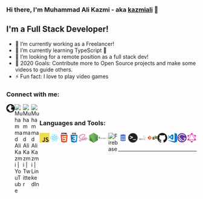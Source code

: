### Hi there, I'm Muhammad Ali Kazmi - aka [kazmiali](https://kazmiali.github.io) 👋

## I'm a Full Stack Developer!

- 🔭 I’m currently working as a Freelancer!
- 🌱 I’m currently learning TypeScript 🤣
- 👯 I’m looking for a remote position as a full stack dev!
- 🥅 2020 Goals: Contribute more to Open Source projects and make some videos to guide others.
- ⚡ Fun fact: I love to play video games

### Connect with me:

[<img align="left" width="22px" src="https://raw.githubusercontent.com/iconic/open-iconic/master/svg/globe.svg" />][website]
[<img align="left" alt="Muhammad Ali Kazmi | YouTube" width="22px" src="https://cdn.jsdelivr.net/npm/simple-icons@v3/icons/youtube.svg" />][youtube]

<!-- [<img align="left" alt="Muhammad Ali Kazmi | Stackoverflow" width="22px" src="https://logodix.com/logo/379478.png" />][stackoverflow] -->

[<img align="left" alt="Muhammad Ali Kazmi | Twitter" width="22px" src="https://cdn.jsdelivr.net/npm/simple-icons@v3/icons/twitter.svg" />][twitter]
[<img align="left" alt="Muhammad Ali Kazmi | LinkedIn" width="22px" src="https://cdn.jsdelivr.net/npm/simple-icons@v3/icons/linkedin.svg" />][linkedin]

<!-- [<img align="left" alt="Muhammad Ali Kazmi | Instagram" width="22px" src="https://cdn.jsdelivr.net/npm/simple-icons@v3/icons/instagram.svg" />][instagram] -->

<!-- [<img align="left" alt="Muhammad Ali Kazmi | Medium" width="22px" src="https://seeklogo.com/images/M/medium-logo-93CDCF6451-seeklogo.com.png" />][medium] -->
<br />

### Languages and Tools:

<img align="left" alt="JavaScript" width="26px" src="https://raw.githubusercontent.com/github/explore/80688e429a7d4ef2fca1e82350fe8e3517d3494d/topics/javascript/javascript.png" />
<img align="left" alt="React" width="26px" src="https://raw.githubusercontent.com/github/explore/80688e429a7d4ef2fca1e82350fe8e3517d3494d/topics/react/react.png" />
<img align="left" alt="HTML5" width="26px" src="https://raw.githubusercontent.com/github/explore/80688e429a7d4ef2fca1e82350fe8e3517d3494d/topics/html/html.png" />
<img align="left" alt="CSS3" width="26px" src="https://raw.githubusercontent.com/github/explore/80688e429a7d4ef2fca1e82350fe8e3517d3494d/topics/css/css.png" />
<img align="left" alt="Sass" width="26px" src="https://raw.githubusercontent.com/github/explore/80688e429a7d4ef2fca1e82350fe8e3517d3494d/topics/sass/sass.png" />
<img align="left" alt="Node.js" width="26px" src="https://raw.githubusercontent.com/github/explore/80688e429a7d4ef2fca1e82350fe8e3517d3494d/topics/nodejs/nodejs.png" />
<img align="left" alt="MongoDB" width="26px" src="https://raw.githubusercontent.com/github/explore/80688e429a7d4ef2fca1e82350fe8e3517d3494d/topics/mongodb/mongodb.png" />
<img align="left" alt="Firebase" width="26px" src="https://firebase.google.com/downloads/brand-guidelines/PNG/logo-logomark.png" />
<img align="left" alt="SQL" width="26px" src="https://raw.githubusercontent.com/github/explore/80688e429a7d4ef2fca1e82350fe8e3517d3494d/topics/sql/sql.png" />
<img align="left" alt="Bash" width="26px" src="https://raw.githubusercontent.com/github/explore/80688e429a7d4ef2fca1e82350fe8e3517d3494d/topics/terminal/terminal.png" />
<img align="left" alt="MySQL" width="26px" src="https://raw.githubusercontent.com/github/explore/80688e429a7d4ef2fca1e82350fe8e3517d3494d/topics/mysql/mysql.png" />
<img align="left" alt="Git" width="26px" src="https://raw.githubusercontent.com/github/explore/80688e429a7d4ef2fca1e82350fe8e3517d3494d/topics/git/git.png" />
<img align="left" alt="GitHub" width="26px" src="https://raw.githubusercontent.com/github/explore/78df643247d429f6cc873026c0622819ad797942/topics/github/github.png" />
<img align="left" alt="Visual Studio Code" width="26px" src="https://raw.githubusercontent.com/github/explore/80688e429a7d4ef2fca1e82350fe8e3517d3494d/topics/visual-studio-code/visual-studio-code.png" />
<img align="left" alt="Gatsby" width="26px" src="https://raw.githubusercontent.com/github/explore/e94815998e4e0713912fed477a1f346ec04c3da2/topics/gatsby/gatsby.png" />
<img align="left" alt="GraphQL" width="26px" src="https://raw.githubusercontent.com/github/explore/80688e429a7d4ef2fca1e82350fe8e3517d3494d/topics/graphql/graphql.png" />
<!-- <img align="left" alt="Deno" width="26px" src="https://raw.githubusercontent.com/github/explore/361e2821e2dea67711cde99c9c40ed357061cf27/topics/deno/deno.png" /> -->

<br />
<br />

---

[website]: https://kazmiali.github.io/
[twitter]: https://twitter.com/ali_smak09
[youtube]: https://www.youtube.com/channel/UCRDcKYOq4KEZGXXw6qbgxng
[linkedin]: https://https://www.linkedin.com/in/muhammad-alikazmi/

<!-- [instagram]: https://instagram.com/codeSTACKr -->
